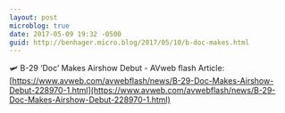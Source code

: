 ```yaml
---
layout: post
microblog: true
date: 2017-05-09 19:32 -0500
guid: http://benhager.micro.blog/2017/05/10/b-doc-makes.html
---
```

🛩 B-29 ‘Doc’ Makes Airshow Debut - AVweb flash Article: [https://www.avweb.com/avwebflash/news/B-29-Doc-Makes-Airshow-Debut-228970-1.html](https://www.avweb.com/avwebflash/news/B-29-Doc-Makes-Airshow-Debut-228970-1.html)
